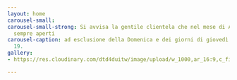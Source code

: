 ```yaml
---
layout: home
carousel-small: 
carousel-small-strong: Si avvisa la gentile clientela che nel mese di Agosto saremo
  sempre aperti
carousel-caption: ad esclusione della Domenica e dei giorni di giovedì 12 e giovedì
  19.
gallery:
- https://res.cloudinary.com/dtd4duitw/image/upload/w_1000,ar_16:9,c_fill,g_auto,e_sharpen/v1567253002/viterbo/70215721_1441918852613190_8315255086775271424_o.jpg

---
```


